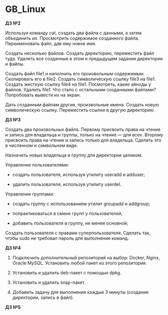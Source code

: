# GB_Linux
**ДЗ №2**

Используя команду cat, создать два файла с данными, а затем объединить их. Просмотреть содержимое созданного файла. Переименовать файл, дав ему новое имя.


Создать несколько файлов. Создать директорию, переместить файл туда. Удалить все созданные в этом и предыдущем задании директории и файлы.


Создать файл file1 и наполнить его произвольным содержимым. Скопировать его в file2. Создать символическую ссылку file3 на file1. Создать жесткую ссылку file4 на file1. Посмотреть, какие айноды у файлов. Удалить file1. Что стало с остальными созданными файлами? Попробовать вывести их на экран.


Дать созданным файлам другие, произвольные имена. Создать новую символическую ссылку. Переместить ссылки в другую директорию.


**ДЗ №3**

Создать два произвольных файла. Первому присвоить права на чтение и запись для владельца и группы, только на чтение — для всех. Второму присвоить права на чтение и запись только для владельца. Сделать это в численном и символьном виде.


Назначить новых владельца и группу для директории целиком.

Управление пользователями:


* создать пользователя, используя утилиту useradd и adduser;


* удалить пользователя, используя утилиту userdel.


Управление группами:


* создать группу с использованием утилит groupadd и addgroup;


* попрактиковаться в смене групп у пользователей;


* добавить пользователя в группу, не меняя основной;


Создать пользователя с правами суперпользователя. Сделать так, чтобы sudo не требовал пароль для выполнения команд.

**ДЗ №4**

1. Подключить дополнительный репозиторий на выбор: Docker, Nginx, Oracle MySQL. Установить любой пакет из этого репозитория.


2. Установить и удалить deb-пакет с помощью dpkg.


3. Установить и удалить snap-пакет.


4. Добавить задачу для выполнения каждые 3 минуты (создание директории, запись в файл).

**ДЗ №5**
